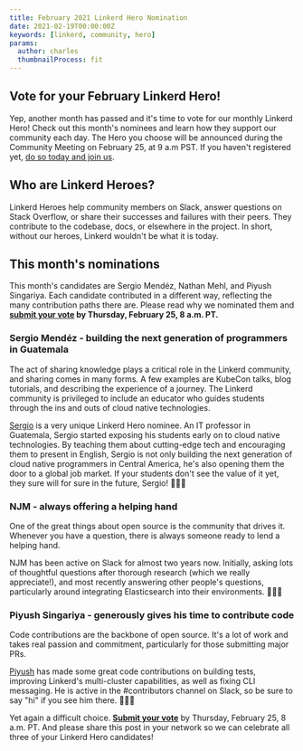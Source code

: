 ```yaml
---
title: February 2021 Linkerd Hero Nomination
date: 2021-02-19T00:00:00Z
keywords: [linkerd, community, hero]
params:
  author: charles
  thumbnailProcess: fit
---
```


## Vote for your February Linkerd Hero!

Yep, another month has passed and it's time to vote for our monthly Linkerd Hero! Check out this month's nominees and learn how they support our community each day. The Hero you choose will be announced during the Community Meeting on February 25, at 9 a.m PST. If you haven't registered yet, [do so today and join us](https://community.cncf.io/events/details/cncf-linkerd-online-community-meetup-presents-february-linkerd-online-community-meetup/#/).

## Who are Linkerd Heroes?

Linkerd Heroes help community members on Slack, answer questions on Stack Overflow, or share their successes and failures with their peers. They contribute to the codebase, docs, or elsewhere in the project. In short, without our heroes, Linkerd wouldn't be what it is today.

## This month's nominations

This month's candidates are Sergio Mendéz, Nathan Mehl, and Piyush Singariya. Each candidate contributed in a different way, reflecting the many contribution paths there are. Please read why we nominated them and **[submit your vote](https://forms.gle/RfzWPWQ5MR9Cajb37) by Thursday, February 25, 8 a.m. PT.**

### Sergio Mendéz - building the next generation of programmers in Guatemala

The act of sharing knowledge plays a critical role in the Linkerd community, and sharing comes in many forms. A few examples are KubeCon talks, blog tutorials, and describing the experience of a journey. The Linkerd community is privileged to include an educator who guides students through the ins and outs of cloud native technologies.

[Sergio](https://www.linkedin.com/in/sergioarmgpl/) is a very unique Linkerd Hero nominee. An IT professor in Guatemala, Sergio started exposing his students early on to cloud native technologies. By teaching them about cutting-edge tech and encouraging them to present in English, Sergio is not only building the next generation of cloud native programmers in Central America, he's also opening them the door to a global job market. If your students don't see the value of it yet, they sure will for sure in the future, Sergio! 👏👏👏

### NJM - always offering a helping hand

One of the great things about open source is the community that drives it. Whenever you have a question, there is always someone ready to lend a helping hand.

NJM has been active on Slack for almost two years now. Initially, asking lots of thoughtful questions after thorough research (which we really appreciate!), and most recently answering other people's questions, particularly around integrating Elasticsearch into their environments. 👏👏👏

### Piyush Singariya - generously gives his time to contribute code

Code contributions are the backbone of open source. It's a lot of work and takes real passion and commitment, particularly for those submitting major PRs.

[Piyush](https://www.linkedin.com/in/piyushsingariya/) has made some great code contributions on building tests, improving Linkerd's multi-cluster capabilities, as well as fixing CLI messaging. He is active in the #contributors channel on Slack, so be sure to say "hi" if you see him there. 👏👏👏

Yet again a difficult choice. **[Submit your vote](https://forms.gle/RfzWPWQ5MR9Cajb37)** by Thursday, February 25, 8 a.m. PT. And please share this post in your network so we can celebrate all three of your Linkerd Hero candidates!
